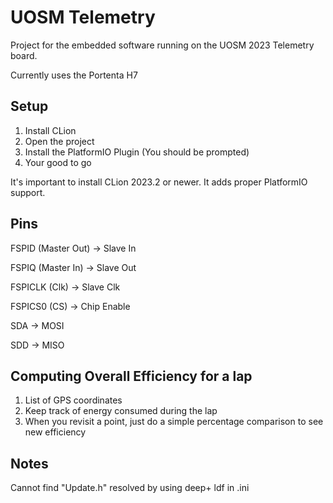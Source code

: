 # UOSM Telemetry

Project for the embedded software running on the UOSM 2023 Telemetry board.

Currently uses the Portenta H7

## Setup
1. Install CLion
2. Open the project
3. Install the PlatformIO Plugin (You should be prompted)
4. Your good to go

It's important to install CLion 2023.2 or newer. It adds proper PlatformIO support.


## Pins

FSPID (Master Out) -> Slave In

FSPIQ (Master In) -> Slave Out

FSPICLK (Clk) -> Slave Clk

FSPICS0 (CS) -> Chip Enable

SDA -> MOSI

SDD -> MISO

## Computing Overall Efficiency for a lap
1. List of GPS coordinates
2. Keep track of energy consumed during the lap
3. When you revisit a point, just do a simple percentage comparison to see new efficiency

## Notes

Cannot find "Update.h" resolved by using deep+ ldf in .ini
